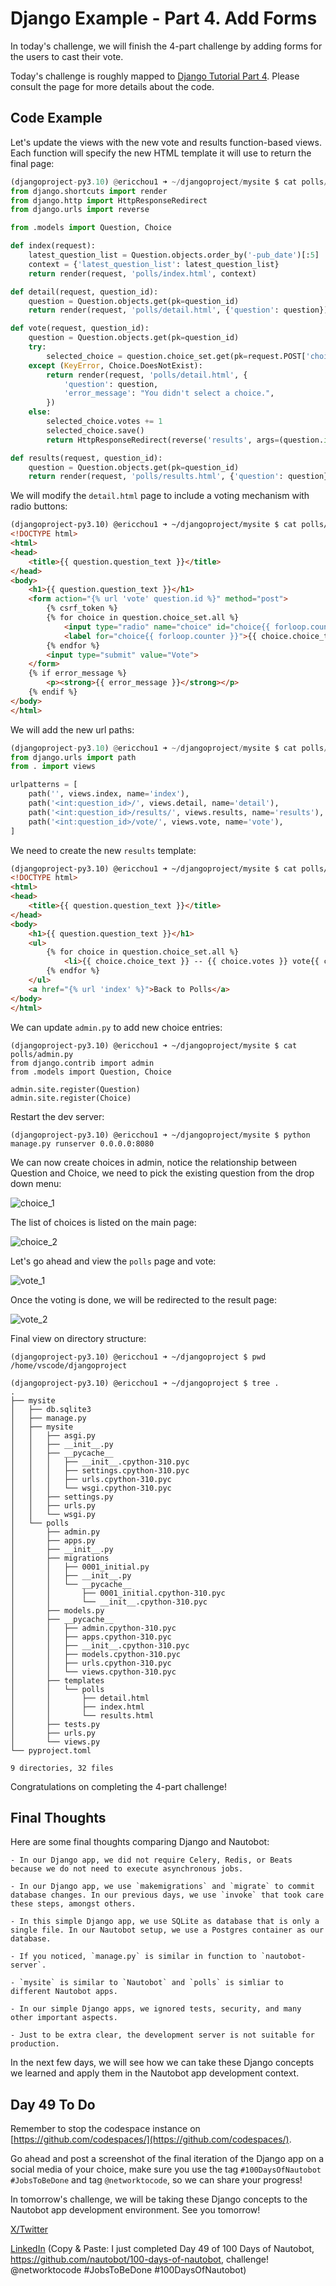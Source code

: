 # Django Example - Part 4. Add Forms

In today's challenge, we will finish the 4-part challenge by adding forms for the users to cast their vote. 

Today's challenge is roughly mapped to [Django Tutorial Part 4](https://docs.djangoproject.com/en/5.1/intro/tutorial04/). Please consult the page for more details about the code. 

## Code Example

Let's update the views with the new vote and results function-based views. Each function will specify the new HTML template it will use to return the final page: 

```python
(djangoproject-py3.10) @ericchou1 ➜ ~/djangoproject/mysite $ cat polls/views.py 
from django.shortcuts import render
from django.http import HttpResponseRedirect
from django.urls import reverse

from .models import Question, Choice

def index(request):
    latest_question_list = Question.objects.order_by('-pub_date')[:5]
    context = {'latest_question_list': latest_question_list}
    return render(request, 'polls/index.html', context)

def detail(request, question_id):
    question = Question.objects.get(pk=question_id)
    return render(request, 'polls/detail.html', {'question': question})

def vote(request, question_id):
    question = Question.objects.get(pk=question_id)
    try:
        selected_choice = question.choice_set.get(pk=request.POST['choice'])
    except (KeyError, Choice.DoesNotExist):
        return render(request, 'polls/detail.html', {
            'question': question,
            'error_message': "You didn't select a choice.",
        })
    else:
        selected_choice.votes += 1
        selected_choice.save()
        return HttpResponseRedirect(reverse('results', args=(question.id,)))

def results(request, question_id):
    question = Question.objects.get(pk=question_id)
    return render(request, 'polls/results.html', {'question': question})
```

We will modify the `detail.html` page to include a voting mechanism with radio buttons: 

```html
(djangoproject-py3.10) @ericchou1 ➜ ~/djangoproject/mysite $ cat polls/templates/polls/detail.html 
<!DOCTYPE html>
<html>
<head>
    <title>{{ question.question_text }}</title>
</head>
<body>
    <h1>{{ question.question_text }}</h1>
    <form action="{% url 'vote' question.id %}" method="post">
        {% csrf_token %}
        {% for choice in question.choice_set.all %}
            <input type="radio" name="choice" id="choice{{ forloop.counter }}" value="{{ choice.id }}">
            <label for="choice{{ forloop.counter }}">{{ choice.choice_text }}</label><br>
        {% endfor %}
        <input type="submit" value="Vote">
    </form>
    {% if error_message %}
        <p><strong>{{ error_message }}</strong></p>
    {% endif %}
</body>
</html>
```

We will add the new url paths: 

```python
(djangoproject-py3.10) @ericchou1 ➜ ~/djangoproject/mysite $ cat polls/urls.py 
from django.urls import path
from . import views

urlpatterns = [
    path('', views.index, name='index'),
    path('<int:question_id>/', views.detail, name='detail'),
    path('<int:question_id>/results/', views.results, name='results'),
    path('<int:question_id>/vote/', views.vote, name='vote'),
]
```

We need to create the new `results` template: 

```html
(djangoproject-py3.10) @ericchou1 ➜ ~/djangoproject/mysite $ cat polls/templates/polls/results.html 
<!DOCTYPE html>
<html>
<head>
    <title>{{ question.question_text }}</title>
</head>
<body>
    <h1>{{ question.question_text }}</h1>
    <ul>
        {% for choice in question.choice_set.all %}
            <li>{{ choice.choice_text }} -- {{ choice.votes }} vote{{ choice.votes|pluralize }}</li>
        {% endfor %}
    </ul>
    <a href="{% url 'index' %}">Back to Polls</a>
</body>
</html>
```

We can update `admin.py` to add new choice entries: 

```
(djangoproject-py3.10) @ericchou1 ➜ ~/djangoproject/mysite $ cat polls/admin.py 
from django.contrib import admin
from .models import Question, Choice

admin.site.register(Question)
admin.site.register(Choice)
```

Restart the dev server: 

```shell
(djangoproject-py3.10) @ericchou1 ➜ ~/djangoproject/mysite $ python manage.py runserver 0.0.0.0:8080
```

We can now create choices in admin, notice the relationship between Question and Choice, we need to pick the existing question from the drop down menu: 

![choice_1](images/choice_1.png)

The list of choices is listed on the main page: 

![choice_2](images/choice_2.png)


Let's go ahead and view the `polls` page and vote: 

![vote_1](images/vote_1.png)

Once the voting is done, we will be redirected to the result page: 

![vote_2](images/result_1.png)

Final view on directory structure: 

```shell
(djangoproject-py3.10) @ericchou1 ➜ ~/djangoproject $ pwd
/home/vscode/djangoproject

(djangoproject-py3.10) @ericchou1 ➜ ~/djangoproject $ tree .
.
├── mysite
│   ├── db.sqlite3
│   ├── manage.py
│   ├── mysite
│   │   ├── asgi.py
│   │   ├── __init__.py
│   │   ├── __pycache__
│   │   │   ├── __init__.cpython-310.pyc
│   │   │   ├── settings.cpython-310.pyc
│   │   │   ├── urls.cpython-310.pyc
│   │   │   └── wsgi.cpython-310.pyc
│   │   ├── settings.py
│   │   ├── urls.py
│   │   └── wsgi.py
│   └── polls
│       ├── admin.py
│       ├── apps.py
│       ├── __init__.py
│       ├── migrations
│       │   ├── 0001_initial.py
│       │   ├── __init__.py
│       │   └── __pycache__
│       │       ├── 0001_initial.cpython-310.pyc
│       │       └── __init__.cpython-310.pyc
│       ├── models.py
│       ├── __pycache__
│       │   ├── admin.cpython-310.pyc
│       │   ├── apps.cpython-310.pyc
│       │   ├── __init__.cpython-310.pyc
│       │   ├── models.cpython-310.pyc
│       │   ├── urls.cpython-310.pyc
│       │   └── views.cpython-310.pyc
│       ├── templates
│       │   └── polls
│       │       ├── detail.html
│       │       ├── index.html
│       │       └── results.html
│       ├── tests.py
│       ├── urls.py
│       └── views.py
└── pyproject.toml

9 directories, 32 files
```

Congratulations on completing the 4-part challenge! 

## Final Thoughts

Here are some final thoughts comparing Django and Nautobot: 

    - In our Django app, we did not require Celery, Redis, or Beats because we do not need to execute asynchronous jobs. 

    - In our Django app, we use `makemigrations` and `migrate` to commit database changes. In our previous days, we use `invoke` that took care these steps, amongst others.  

    - In this simple Django app, we use SQLite as database that is only a single file. In our Nautobot setup, we use a Postgres container as our database.  

    - If you noticed, `manage.py` is similar in function to `nautobot-server`. 

    - `mysite` is similar to `Nautobot` and `polls` is simliar to different Nautobot apps. 

    - In our simple Django apps, we ignored tests, security, and many other important aspects. 

    - Just to be extra clear, the development server is not suitable for production. 

In the next few days, we will see how we can take these Django concepts we learned and apply them in the Nautobot app development context. 

## Day 49 To Do

Remember to stop the codespace instance on [https://github.com/codespaces/](https://github.com/codespaces/). 

Go ahead and post a screenshot of the final iteration of the Django app on a social media of your choice, make sure you use the tag `#100DaysOfNautobot` `#JobsToBeDone` and tag `@networktocode`, so we can share your progress! 

In tomorrow's challenge, we will be taking these Django concepts to the Nautobot app development environment. See you tomorrow! 

[X/Twitter](<https://twitter.com/intent/tweet?url=https://github.com/nautobot/100-days-of-nautobot&text=I+just+completed+Day+49+of+the+100+days+of+nautobot+challenge+!&hashtags=100DaysOfNautobot,JobsToBeDone>)

[LinkedIn](https://www.linkedin.com/) (Copy & Paste: I just completed Day 49 of 100 Days of Nautobot, https://github.com/nautobot/100-days-of-nautobot, challenge! @networktocode #JobsToBeDone #100DaysOfNautobot) 